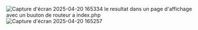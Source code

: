 ![Capture d'écran 2025-04-20 165334](https://github.com/user-attachments/assets/9d309290-a510-4136-a2c1-37436d4a06fa)
le resultat dans un page d'affichage avec un buuton de routeur  a index.php 
![Capture d'écran 2025-04-20 165257](https://github.com/user-attachments/assets/d8e58615-49ed-4962-b005-df1649a18029)
